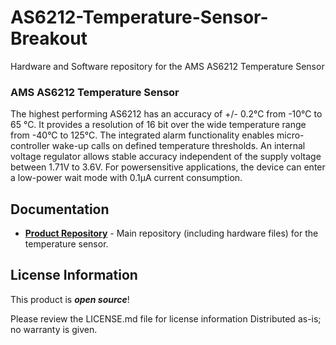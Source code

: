 # AS6212-Temperature-Sensor-Breakout
Hardware and Software repository for the AMS AS6212 Temperature Sensor

### AMS AS6212 Temperature Sensor


The highest performing AS6212 has an accuracy of +/- 0.2°C from -10°C to 65 °C. It provides a resolution of 16 bit over the wide temperature range from -40°C to 125°C. The integrated alarm functionality enables micro-controller wake-up calls on defined temperature thresholds. An internal voltage regulator allows stable accuracy independent of the supply voltage between 1.71V to 3.6V. For powersensitive applications, the device can enter a low-power wait mode with 0.1μA current consumption.

Documentation
--------------
* **[Product Repository](https://github.com/will2055/AS6212-Temperature-Sensor-Breakout)** - Main repository (including hardware files) for the temperature sensor.

License Information
-------------------

This product is _**open source**_! 

Please review the LICENSE.md file for license information
Distributed as-is; no warranty is given.
